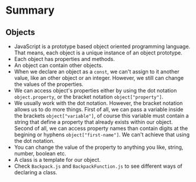 # Summary

## Objects

- JavaScript is a prototype based object oriented programming language. That means, each object is a unique instance of an object prototype.
- Each object has properties and methods.
- An object can contain other objects.
- When we declare an object as a `const`, we can't assign to it another value, like an other object or an integer. However, we still can change the values of the properties.
- We can access object's properties either by using the dot notation `object.property`, or the bracket notation `object["property"]`.
- We usually work with the dot notation. However, the bracket notation allows us to do more things. First of all, we can pass a variable inside the brackets `object["variable"]`, of course this variable must contain a string that define a property that already exists within our object. Second of all, we can access property names than contain digits at the begining or hyphens `object["first-name"]`. We can't achieve that using the dot notation.
- You can change the value of the property to anything you like, string, number, boolean etc.
- A class is a template for our object.
- Check `Backpack.js` and `BackpackFunction.js` to see different ways of declaring a class.
